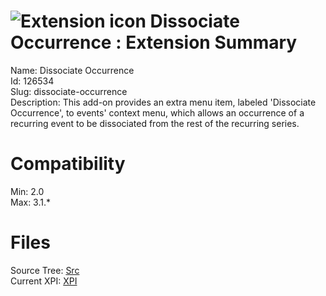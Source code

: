 # ![Extension icon](https://addons.thunderbird.net/static/img/addon-icons/default-64.png) Dissociate Occurrence : Extension Summary

Name: Dissociate Occurrence  
Id: 126534  
Slug: dissociate-occurrence  
Description: This add-on provides an extra menu item, labeled 'Dissociate Occurrence', to events' context menu, which allows an occurrence of a recurring event to be dissociated from the rest of the recurring series.
  

# Compatibility
Min: 2.0  
Max: 3.1.*  

# Files

Source Tree: [Src](C:/Dev/Thunderbird/ThunderKdB/xall/xOther/126534-dissociate-occurrence/src)  
Current XPI: [XPI](C:/Dev/Thunderbird/ThunderKdB/xall/xOther/126534-dissociate-occurrence/xpi)  



